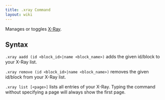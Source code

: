 ```yaml
---
title: .xray Command
layout: wiki
---
```

Manages or toggles [X-Ray]().

## Syntax
`.xray aadd (id <block_id>|name <block_name>)` adds the given id/block to your X-Ray list.

`.xray remove (id <block_id>|name <block_name>)` removes the given id/block from your X-Ray list. 

`.xray list [<page>]` lists all entries of your X-Ray. Typing the command without specifying a page will always show the first page.
